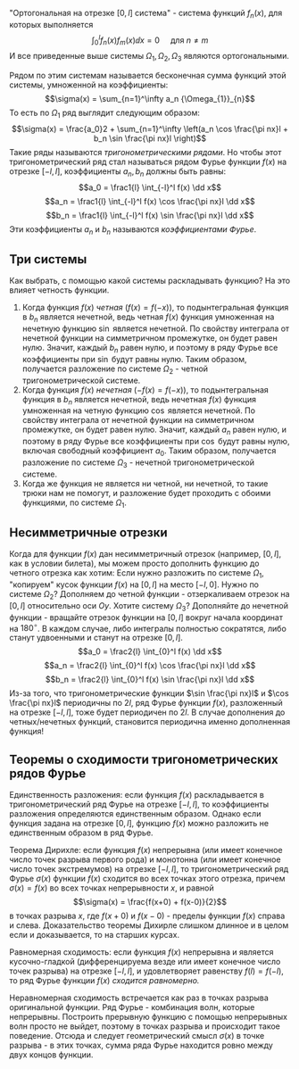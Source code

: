 "Ортогональная на отрезке $[0, l]$ система" - система функций $f_n(x)$, для которых выполняется
$$\int_{0}^l f_n(x)f_m(x)\dd x = 0 \ \ \ \ \ \text{для } n \neq m$$
И все приведенные выше системы $\Omega_1, \Omega_2, \Omega_3$ являются ортогональными.

Рядом по этим системам называется бесконечная сумма функций этой системы, умноженной на коэффициенты:
$$\sigma(x) = \sum_{n=1}^\infty a_n {\Omega_{1}}_{n}$$
То есть по $\Omega_1$ ряд выглядит следующим образом:
$$\sigma(x) = \frac{a_0}2 + \sum_{n=1}^\infty \left(a_n \cos \frac{\pi nx}l + b_n \sin \frac{\pi nx}l \right)$$
Такие ряды называются *тригонометрическими рядами*.
Но чтобы этот тригонометрический ряд стал называться рядом Фурье функции $f(x)$ на отрезке $[-l, l]$, коэффициенты $a_n, b_n$ должны быть равны:
$$a_0 = \frac1{l} \int_{-l}^l f(x) \dd x$$
$$a_n = \frac1{l} \int_{-l}^l f(x) \cos \frac{\pi nx}l \dd x$$
$$b_n = \frac1{l} \int_{-l}^l f(x) \sin \frac{\pi nx}l \dd x$$
Эти коэффициенты $a_n$ и $b_n$ называются *коэффициентами Фурье*.

## Три системы
Как выбрать, с помощью какой системы раскладывать функцию? На это влияет четность функции.
1. Когда функция $f(x)$ *четная* ($f(x) = f(-x)$), то подынтегральная функция в $b_n$ является нечетной, ведь четная $f(x)$ функция умноженная на нечетную функцию $\sin$ является нечетной. По свойству интеграла от нечетной функции на симметричном промежутке, он будет равен нулю. Значит, каждый $b_n$ равен нулю, и поэтому в ряду Фурье все коэффициенты при $\sin$ будут равны нулю. Таким образом, получается разложение по системе $\Omega_2$ - четной тригонометрической системе.
2. Когда функция $f(x)$ *нечетная* ($-f(x) = f(-x)$), то подынтегральная функция в $b_n$ является нечетной, ведь нечетная $f(x)$ функция умноженная на четную функцию $\cos$ является нечетной. По свойству интеграла от нечетной функции на симметричном промежутке, он будет равен нулю. Значит, каждый $a_n$ равен нулю, и поэтому в ряду Фурье все коэффициенты при $\cos$ будут равны нулю, включая свободный коэффициент $a_0$. Таким образом, получается разложение по системе $\Omega_3$ - нечетной тригонометрической системе.
3. Когда же функция не является ни четной, ни нечетной, то такие трюки нам не помогут, и разложение будет проходить с обоими функциями, по системе $\Omega_1$.

## Несимметричные отрезки
Когда для функции $f(x)$ дан несимметричный отрезок (например, $[0,l]$, как в условии билета), мы можем просто дополнить функцию до четного отрезка как хотим:
Если нужно разложить по системе $\Omega_1$, "копируем" кусок функции $f(x)$ на $[0,l]$ на место $[-l, 0]$.
Нужно по системе $\Omega_2$? Дополняем до четной функции - отзеркаливаем отрезок на $[0,l]$ относительно оси $Oy$.
Хотите систему $\Omega_3$? Дополняйте до нечетной функции - вращайте отрезок функции на $[0,l]$ вокруг начала координат на $180^\circ$.
В каждом случае, либо интегралы полностью сократятся, либо станут удвоенными и станут на отрезке $[0,l]$.
$$a_0 = \frac2{l} \int_{0}^l f(x) \dd x$$
$$a_n = \frac2{l} \int_{0}^l f(x) \cos \frac{\pi nx}l \dd x$$
$$b_n = \frac2{l} \int_{0}^l f(x) \sin \frac{\pi nx}l \dd x$$
Из-за того, что тригонометрические функции $\sin \frac{\pi nx}l$ и $\cos \frac{\pi nx}l$ периодичны по $2l$, ряд Фурье функции $f(x)$, разложенный на отрезке $[-l, l]$, тоже будет периодичен по $2l$. В случае дополнения до четных/нечетных функций, становится периодична именно дополненная функция!

## Теоремы о сходимости тригонометрических рядов Фурье
Единственность разложения: если функция $f(x)$ раскладывается в тригонометрический ряд Фурье на отрезке $[-l, l]$, то коэффициенты разложения определяются единственным образом.
Однако если функция задана на отрезке $[0, l]$, функцию $f(x)$ можно разложить не единственным образом в ряд Фурье.

Теорема Дирихле: если функция $f(x)$ непрерывна (или имеет конечное число точек разрыва первого рода) и монотонна (или имеет конечное число точек экстремумов) на отрезке $[-l, l]$, то тригонометрический ряд Фурье $\sigma(x)$ функции $f(x)$ сходится во всех точках этого отрезка, причем $\sigma(x) = f(x)$ во всех точках непрерывности $x$, и равной
$$\sigma(x) = \frac{f(x+0) + f(x-0)}{2}$$
в точках разрыва $x$, где $f(x+0)$ и $f(x-0)$ - пределы функции $f(x)$ справа и слева.
Доказательство теоремы Дихирле слишком длинное и в целом если и доказывается, то на старших курсах.

Равномерная сходимость: если функция $f(x)$ непрерывна и является кусочно-гладкой (дифференцируема везде или имеет конечное число точек разрыва) на отрезке $[-l, l]$, и удовлетворяет равенству $f(l) = f(-l)$, то ряд Фурье функции $f(x)$ *сходится равномерно.*

Неравномерная сходимость встречается как раз в точках разрыва оригинальной функции. Ряд Фурье - комбинация волн, которые непрерывны. Построить прерывную функцию с помощью непрерывных волн просто не выйдет, поэтому в точках разрыва и происходит такое поведение. Отсюда и следует геометрический смысл $\sigma(x)$ в точке разрыва - в этих точках, сумма ряда Фурье находится ровно между двух концов функции.
